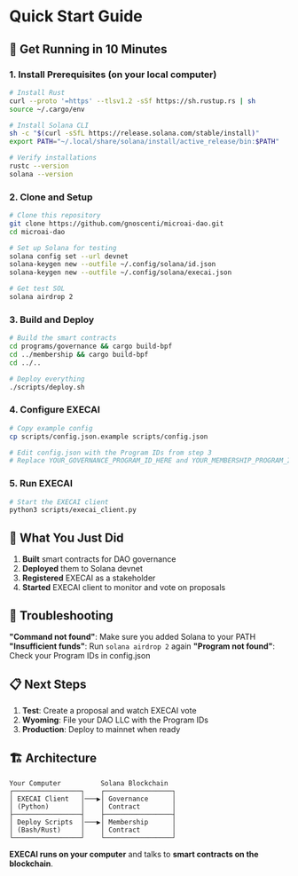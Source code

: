 # Quick Start Guide

## 🚀 Get Running in 10 Minutes

### 1. Install Prerequisites (on your local computer)

```bash
# Install Rust
curl --proto '=https' --tlsv1.2 -sSf https://sh.rustup.rs | sh
source ~/.cargo/env

# Install Solana CLI
sh -c "$(curl -sSfL https://release.solana.com/stable/install)"
export PATH="~/.local/share/solana/install/active_release/bin:$PATH"

# Verify installations
rustc --version
solana --version
```

### 2. Clone and Setup

```bash
# Clone this repository
git clone https://github.com/gnoscenti/microai-dao.git
cd microai-dao

# Set up Solana for testing
solana config set --url devnet
solana-keygen new --outfile ~/.config/solana/id.json
solana-keygen new --outfile ~/.config/solana/execai.json

# Get test SOL
solana airdrop 2
```

### 3. Build and Deploy

```bash
# Build the smart contracts
cd programs/governance && cargo build-bpf
cd ../membership && cargo build-bpf
cd ../..

# Deploy everything
./scripts/deploy.sh
```

### 4. Configure EXECAI

```bash
# Copy example config
cp scripts/config.json.example scripts/config.json

# Edit config.json with the Program IDs from step 3
# Replace YOUR_GOVERNANCE_PROGRAM_ID_HERE and YOUR_MEMBERSHIP_PROGRAM_ID_HERE
```

### 5. Run EXECAI

```bash
# Start the EXECAI client
python3 scripts/execai_client.py
```

## 🎯 What You Just Did

1. **Built** smart contracts for DAO governance
2. **Deployed** them to Solana devnet
3. **Registered** EXECAI as a stakeholder
4. **Started** EXECAI client to monitor and vote on proposals

## 🔧 Troubleshooting

**"Command not found"**: Make sure you added Solana to your PATH
**"Insufficient funds"**: Run `solana airdrop 2` again
**"Program not found"**: Check your Program IDs in config.json

## 📋 Next Steps

1. **Test**: Create a proposal and watch EXECAI vote
2. **Wyoming**: File your DAO LLC with the Program IDs
3. **Production**: Deploy to mainnet when ready

## 🏗️ Architecture

```
Your Computer          Solana Blockchain
┌─────────────────┐    ┌─────────────────┐
│ EXECAI Client   │───▶│ Governance      │
│ (Python)        │    │ Contract        │
├─────────────────┤    ├─────────────────┤
│ Deploy Scripts  │───▶│ Membership      │
│ (Bash/Rust)     │    │ Contract        │
└─────────────────┘    └─────────────────┘
```

**EXECAI runs on your computer** and talks to **smart contracts on the blockchain**.

